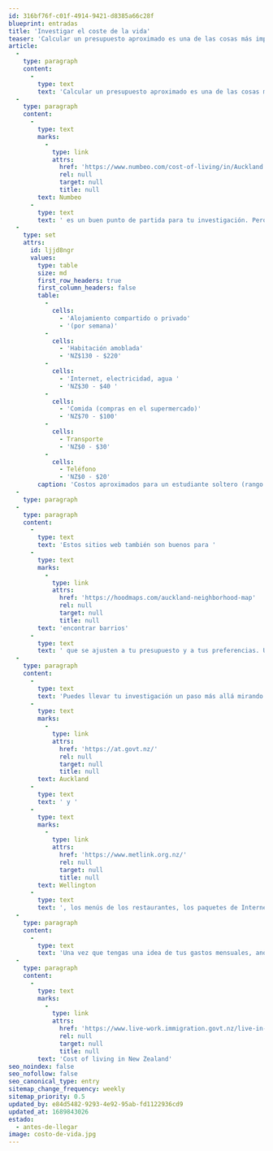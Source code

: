 ```yaml
---
id: 316bf76f-c01f-4914-9421-d8385a66c28f
blueprint: entradas
title: 'Investigar el coste de la vida'
teaser: 'Calcular un presupuesto aproximado es una de las cosas más importantes que hay que hacer antes de mudarse a otro país. Y a menos que investigues el coste medio de la vida, no tendrás ni idea de lo que puedes permitirte con tu sueldo/ahorro.'
article:
  -
    type: paragraph
    content:
      -
        type: text
        text: 'Calcular un presupuesto aproximado es una de las cosas más importantes que hay que hacer antes de mudarse a otro país. Y a menos que investigues el coste medio de la vida, no tendrás ni idea de lo que puedes permitirte con tu sueldo/ahorro.'
  -
    type: paragraph
    content:
      -
        type: text
        marks:
          -
            type: link
            attrs:
              href: 'https://www.numbeo.com/cost-of-living/in/Auckland'
              rel: null
              target: null
              title: null
        text: Numbeo
      -
        type: text
        text: ' es un buen punto de partida para tu investigación. Pero Facebook también me resulto muy útiles, porque puedo buscar publicaciones de otras personas en situaciones de vida similares.'
  -
    type: set
    attrs:
      id: ljjd8ngr
      values:
        type: table
        size: md
        first_row_headers: true
        first_column_headers: false
        table:
          -
            cells:
              - 'Alojamiento compartido o privado'
              - '(por semana)'
          -
            cells:
              - 'Habitación amoblada'
              - 'NZ$130 - $220'
          -
            cells:
              - 'Internet, electricidad, agua '
              - 'NZ$30 - $40 '
          -
            cells:
              - 'Comida (compras en el supermercado)'
              - 'NZ$70 - $100'
          -
            cells:
              - Transporte
              - 'NZ$0 - $30'
          -
            cells:
              - Teléfono
              - 'NZ$0 - $20'
        caption: 'Costos aproximados para un estudiante soltero (rango promedio estimado para Auckland) Fuente: chooseNZ'
  -
    type: paragraph
  -
    type: paragraph
    content:
      -
        type: text
        text: 'Estos sitios web también son buenos para '
      -
        type: text
        marks:
          -
            type: link
            attrs:
              href: 'https://hoodmaps.com/auckland-neighborhood-map'
              rel: null
              target: null
              title: null
        text: 'encontrar barrios'
      -
        type: text
        text: ' que se ajusten a tu presupuesto y a tus preferencias. Una vez que tengas algunas sugerencias de los lugareños, utiliza una herramienta de búsqueda de alojamiento como Zillow o Rightmove (cada país tiene la suya) para ver exactamente lo que puedes conseguir por tu dinero.'
  -
    type: paragraph
    content:
      -
        type: text
        text: 'Puedes llevar tu investigación un paso más allá mirando en línea las tarifas del transporte público, por ejemplo, de '
      -
        type: text
        marks:
          -
            type: link
            attrs:
              href: 'https://at.govt.nz/'
              rel: null
              target: null
              title: null
        text: Auckland
      -
        type: text
        text: ' y '
      -
        type: text
        marks:
          -
            type: link
            attrs:
              href: 'https://www.metlink.org.nz/'
              rel: null
              target: null
              title: null
        text: Wellington
      -
        type: text
        text: ', los menús de los restaurantes, los paquetes de Internet y otros gastos inevitables.'
  -
    type: paragraph
    content:
      -
        type: text
        text: 'Una vez que tengas una idea de tus gastos mensuales, anótalo todo en una hoja de cálculo y compáralo con tus ahorros y estima cuanto tiempo tienes antes de tener que buscar un trabajo.'
  -
    type: paragraph
    content:
      -
        type: text
        marks:
          -
            type: link
            attrs:
              href: 'https://www.live-work.immigration.govt.nz/live-in-new-zealand/money-tax/cost-of-living-in-new-zealand'
              rel: null
              target: null
              title: null
        text: 'Cost of living in New Zealand'
seo_noindex: false
seo_nofollow: false
seo_canonical_type: entry
sitemap_change_frequency: weekly
sitemap_priority: 0.5
updated_by: e84d5482-9293-4e92-95ab-fd1122936cd9
updated_at: 1689843026
estado:
  - antes-de-llegar
image: costo-de-vida.jpg
---
```

